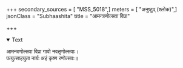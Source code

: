 +++
secondary_sources = [ "MSS_5018",]
meters = [ "अनुष्टुप् (श्लोक)",]
jsonClass = "Subhaashita"
title = "आमन्त्रणोत्सवा विप्रा"

+++

<details open><summary>Text</summary>

आमन्त्रणोत्सवा विप्रा गावो नवतृणोत्सवाः।  
पत्युत्साहयुता नार्यः अहं कृष्ण रणोत्सवः॥
</details>

